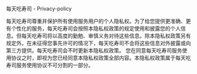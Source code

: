 每天吃寿司 - Privacy-policy

每天吃寿司尊重并保护所有使用服务用户的个人隐私权。为了给您提供更准确、更有个性化的服务，每天吃寿司会按照本隐私权政策的规定使用和披露您的个人信息。但每天吃寿司将以高度的勤勉、审慎义务对待这些信息。除本隐私权政策另有规定外，在未征得您事先许可的情况下，每天吃寿司不会将这些信息对外披露或向第三方提供。每天吃寿司会不时更新本隐私权政策。 您在同意每天吃寿司服务使用协议之时，即视为您已经同意本隐私权政策全部内容。本隐私权政策属于每天吃寿司服务使用协议不可分割的一部分。


